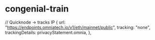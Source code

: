 # congenial-train
 // Quicknode -> tracks IP
      {
        url: "https://endpoints.omniatech.io/v1/eth/mainnet/public",
        tracking: "none",
        trackingDetails: privacyStatement.omnia,
      },
